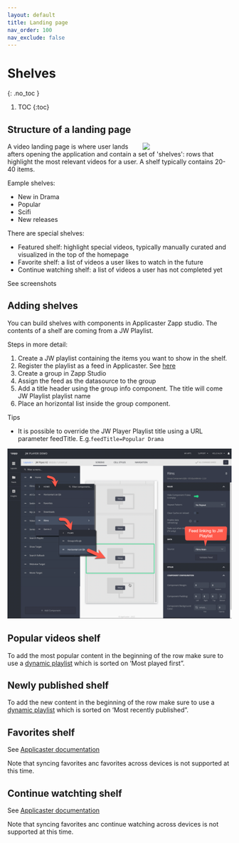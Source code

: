 ```yaml
---
layout: default
title: Landing page
nav_order: 100
nav_exclude: false
---
```

# Shelves
{: .no_toc }

1. TOC
{:toc}


## Structure of a landing page
<img align="right" src="./img/shelves.png" width="200">
A video landing page is where user lands afters opening the application and contain a set of 'shelves': rows that highlight the most relevant videos for a user. A shelf typically contains 20-40 items. 

Eample shelves:
- New in Drama
- Popular
- Scifi
- New releases

There are special shelves:
- Featured shelf: highlight special videos, typically manually curated and visualized in the top of the homepage
- Favorite shelf: a list of videos a user likes to watch in the future
- Continue watching shelf:  a list of videos a user has not completed yet

See screenshots

## Adding shelves
You can build shelves with components in Applicaster Zapp studio. The contents of a shelf are coming from a JW Playlist.

Steps in more detail: 
1. Create a JW playlist containing the items you want to show in the shelf.  
1. Register the playlist as a feed in Applicaster. See [here](https://docs.applicaster.com/integrations/jw-endpoints)
1. Create a group in Zapp Studio
1. Assign the feed as the datasource to the group
1. Add a title header using the group info component.  The title will come JW Playlist playlist name
1. Place an horizontal list inside the group component.

Tips
- It is possible to override the JW Player Playlist title using a URL parameter feedTitle. E.g.`feedTitle=Popular Drama`
<img src="./img/shelf-in-studio.png" width="768">


## Popular videos shelf 
To add the most popular content in the beginning of the row make sure to use a [dynamic playlist](https://support.jwplayer.com/articles/create-a-dynamic-playlist) which is sorted on ‘Most played first”.

## Newly published shelf
To add the new  content in the beginning of the row make sure to use a [dynamic playlist](https://support.jwplayer.com/articles/create-a-dynamic-playlist) which is sorted on ‘Most recently published”.

<!--
Because you watched’ shelf
Grab the most recently completed movie and put its MediaID in the Related videos feed.-->

## Favorites shelf 
See [Applicaster documentation](https://docs.applicaster.com/using-zapp/favourites)

Note that syncing favorites anc favorites across devices is not supported at this time. 


## Continue watchting shelf 
See [Applicaster documentation](https://docs.applicaster.com/using-zapp/continue-watching)

Note that syncing favorites anc continue watching across devices is not supported at this time. 

